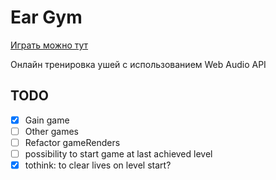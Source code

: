 # Ear Gym

[Играть можно тут](https://vasiliy0.gitlab.io/ear-gym)

Онлайн тренировка ушей с использованием Web Audio API

## TODO
- [x] Gain game
- [ ] Other games
- [ ] Refactor gameRenders
- [ ] possibility to start game at last achieved level
- [x] tothink: to clear lives on level start?